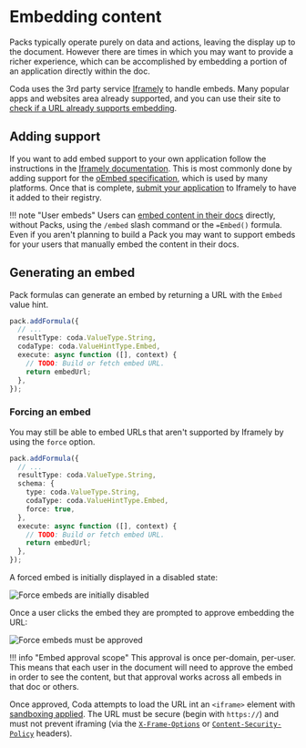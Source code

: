 # Embedding content

Packs typically operate purely on data and actions, leaving the display up to the document. However there are times in which you may want to provide a richer experience, which can be accomplished by embedding a portion of an application directly within the doc.

Coda uses the 3rd party service [Iframely][iframely] to handle embeds. Many popular apps and websites area already supported, and you can use their site to [check if a URL already supports embedding][iframely_check].


## Adding support

If you want to add embed support to your own application follow the instructions in the [Iframely documentation][iframely_docs]. This is most commonly done by adding support for the [oEmbed specification][oembed], which is used by many platforms. Once that is complete, [submit your application][iframely_submit] to Iframely to have it added to their registry.

!!! note "User embeds"
    Users can [embed content in their docs][help_center_embed] directly, without Packs, using the `/embed` slash command or the `=Embed()` formula. Even if you aren't planning to build a Pack you may want to support embeds for your users that manually embed the content in their docs.


## Generating an embed

Pack formulas can generate an embed by returning a URL with the `Embed` value hint.

```ts
pack.addFormula({
  // ...
  resultType: coda.ValueType.String,
  codaType: coda.ValueHintType.Embed,
  execute: async function ([], context) {
    // TODO: Build or fetch embed URL.
    return embedUrl;
  },
});
```

### Forcing an embed

You may still be able to embed URLs that aren't supported by Iframely by using the `force` option.

```ts
pack.addFormula({
  // ...
  resultType: coda.ValueType.String,
  schema: {
    type: coda.ValueType.String,
    codaType: coda.ValueHintType.Embed,
    force: true,
  },
  execute: async function ([], context) {
    // TODO: Build or fetch embed URL.
    return embedUrl;
  },
});
```

A forced embed is initially displayed in a disabled state:

<img src="../../../images/embed_force_enable.png" srcset="../../../images/embed_force_enable_2x.png 2x" class="screenshot" alt="Force embeds are initially disabled">

Once a user clicks the embed they are prompted to approve embedding the URL:

<img src="../../../images/embed_force_approve.png" srcset="../../../images/embed_force_approve_2x.png 2x" class="screenshot" alt="Force embeds must be approved">

!!! info "Embed approval scope"
    This approval is once per-domain, per-user. This means that each user in the document will need to approve the embed in order to see the content, but that approval works across all embeds in that doc or others.

Once approved, Coda attempts to load the URL int an `<iframe>` element with [sandboxing applied][mdn_iframe_sandbox]. The URL must be secure (begin with `https://`) and must not prevent iframing (via the [`X-Frame-Options`][mdn_xfo] or [`Content-Security-Policy`][mdn_csp] headers).


[help_center_embed]: https://help.coda.io/en/articles/1211364-embedding-content-in-your-doc
[iframely]: https://iframely.com/
[iframely_check]: https://iframely.com/embed
[iframely_docs]: https://iframely.com/docs/webmasters
[oembed]: https://oembed.com/
[iframely_submit]: https://iframely.com/qa/request
[mdn_iframe_sandbox]: https://developer.mozilla.org/en-US/docs/Web/HTML/Element/iframe#attr-sandbox
[mdn_xfo]: https://developer.mozilla.org/en-US/docs/Web/HTTP/Headers/X-Frame-Options
[mdn_csp]: https://developer.mozilla.org/en-US/docs/Web/HTTP/Headers/Content-Security-Policy
